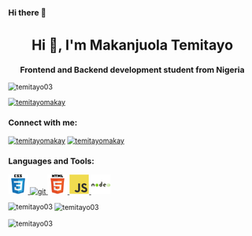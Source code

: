### Hi there 👋
<h1 align="center">Hi 👋, I'm Makanjuola Temitayo</h1>
<h3 align="center">Frontend and Backend development student from Nigeria</h3>

<p align="left"> <img src="https://komarev.com/ghpvc/?username=temitayo03&label=Profile%20views&color=0e75b6&style=flat" alt="temitayo03" /> </p>

<p align="left"> <a href="https://twitter.com/temitayomakay" target="blank"><img src="https://img.shields.io/twitter/follow/temitayomakay?logo=twitter&style=for-the-badge" alt="temitayomakay" /></a> </p>

<h3 align="left">Connect with me:</h3>
<p align="left">
<a href="https://twitter.com/temitayomakay" target="blank"><img align="center" src="https://raw.githubusercontent.com/rahuldkjain/github-profile-readme-generator/master/src/images/icons/Social/twitter.svg" alt="temitayomakay" height="30" width="40" /></a>
<a href="https://instagram.com/temitayomakay" target="blank"><img align="center" src="https://raw.githubusercontent.com/rahuldkjain/github-profile-readme-generator/master/src/images/icons/Social/instagram.svg" alt="temitayomakay" height="30" width="40" /></a>
</p>

<h3 align="left">Languages and Tools:</h3>
<p align="left"> <a href="https://www.w3schools.com/css/" target="_blank" rel="noreferrer"> <img src="https://raw.githubusercontent.com/devicons/devicon/master/icons/css3/css3-original-wordmark.svg" alt="css3" width="40" height="40"/> </a> <a href="https://git-scm.com/" target="_blank" rel="noreferrer"> <img src="https://www.vectorlogo.zone/logos/git-scm/git-scm-icon.svg" alt="git" width="40" height="40"/> </a> <a href="https://www.w3.org/html/" target="_blank" rel="noreferrer"> <img src="https://raw.githubusercontent.com/devicons/devicon/master/icons/html5/html5-original-wordmark.svg" alt="html5" width="40" height="40"/> </a> <a href="https://developer.mozilla.org/en-US/docs/Web/JavaScript" target="_blank" rel="noreferrer"> <img src="https://raw.githubusercontent.com/devicons/devicon/master/icons/javascript/javascript-original.svg" alt="javascript" width="40" height="40"/> </a> <a href="https://nodejs.org" target="_blank" rel="noreferrer"> <img src="https://raw.githubusercontent.com/devicons/devicon/master/icons/nodejs/nodejs-original-wordmark.svg" alt="nodejs" width="40" height="40"/> </a> </p>

<p><img align="left" src="https://github-readme-stats.vercel.app/api/top-langs?username=temitayo03&show_icons=true&locale=en&layout=compact" alt="temitayo03" /></p>

<p>&nbsp;<img align="center" src="https://github-readme-stats.vercel.app/api?username=temitayo03&show_icons=true&locale=en" alt="temitayo03" /></p>

<p><img align="center" src="https://github-readme-streak-stats.herokuapp.com/?user=temitayo03&" alt="temitayo03" /></p>
